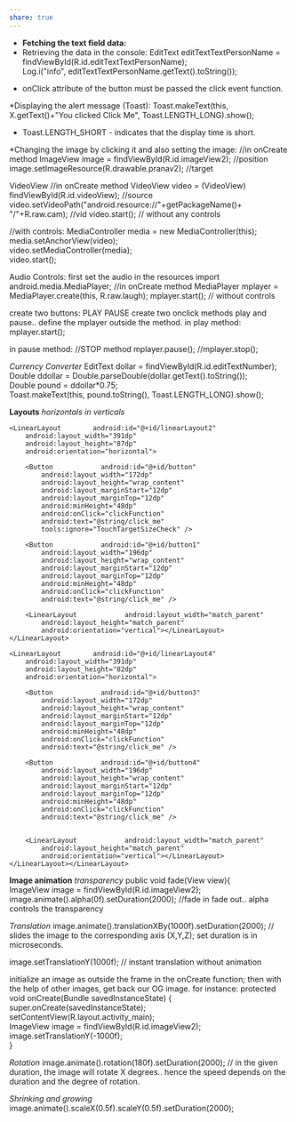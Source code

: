 ```yaml
---
share: true
---
```


* **Fetching the text field data:**
* Retrieving the data in the console: 
  EditText editTextTextPersonName =  findViewById(R.id.editTextTextPersonName);  
 Log.i("info", editTextTextPersonName.getText().toString()); 
 + onClick attribute of the button must be passed the click event function. 

*Displaying the alert message (Toast):
 Toast.makeText(this, X.getText()+"You clicked Click Me",  Toast.LENGTH_LONG).show();
 - Toast.LENGTH_SHORT - indicates that the display time is short.

*Changing the image by clicking it and also setting the image:
  //in onCreate method 
 ImageView image = findViewById(R.id.imageView2);  //position
 image.setImageResource(R.drawable.pranav2);   //target
 
VideoView
   //in onCreate method 
  VideoView video = (VideoView) findViewById(R.id.videoView);  //source
 video.setVideoPath("android.resource://"+getPackageName()+ "/"+R.raw.cam);  //vid
 video.start(); // without any controls

 //with controls: 
 MediaController media = new MediaController(this);  
 media.setAnchorView(video);  
 video.setMediaController(media);  
 video.start();
 
Audio Controls:
  first set the audio in the resources
  import android.media.MediaPlayer;
  //in onCreate method 
  MediaPlayer mplayer = MediaPlayer.create(this, R.raw.laugh);
  mplayer.start(); // without controls
  
  create two buttons: PLAY PAUSE
  create two onclick methods play and pause..
  define the mplayer outside the method.
  in play method:
  mplayer.start();
  
  in pause method: //STOP method 
  mplayer.pause(); //mplayer.stop(); 
  

*Currency Converter*
 EditText dollar = findViewById(R.id.editTextNumber);  
 Double ddollar = Double.parseDouble(dollar.getText().toString());  
 Double pound = ddollar*0.75;  
 Toast.makeText(this, pound.toString(), Toast.LENGTH_LONG).show();

**Layouts**
*horizontals in verticals*
<LinearLayout  
    android:id="@+id/linearLayout3"  
    android:layout_width="0dp"  
    android:layout_height="0dp"  
    android:layout_marginStart="8dp"  
    android:layout_marginTop="16dp"  
    android:layout_marginEnd="8dp"  
    android:layout_marginBottom="49dp"  
    android:orientation="vertical"  
    app:layout_constraintBottom_toTopOf="@+id/editTextTextPersonName"  
    app:layout_constraintEnd_toEndOf="parent"  
    app:layout_constraintHorizontal_bias="0.0"  
    app:layout_constraintStart_toStartOf="parent"  
    app:layout_constraintTop_toTopOf="parent">  
  
    <LinearLayout        android:id="@+id/linearLayout2"  
        android:layout_width="391dp"  
        android:layout_height="87dp"  
        android:orientation="horizontal">  
  
        <Button            android:id="@+id/button"  
            android:layout_width="172dp"  
            android:layout_height="wrap_content"  
            android:layout_marginStart="12dp"  
            android:layout_marginTop="12dp"  
            android:minHeight="48dp"  
            android:onClick="clickFunction"  
            android:text="@string/click_me"  
            tools:ignore="TouchTargetSizeCheck" />  
  
        <Button            android:id="@+id/button1"  
            android:layout_width="196dp"  
            android:layout_height="wrap_content"  
            android:layout_marginStart="12dp"  
            android:layout_marginTop="12dp"  
            android:minHeight="48dp"  
            android:onClick="clickFunction"  
            android:text="@string/click_me" />  
  
        <LinearLayout            android:layout_width="match_parent"  
            android:layout_height="match_parent"  
            android:orientation="vertical"></LinearLayout>  
    </LinearLayout>  
	
    <LinearLayout        android:id="@+id/linearLayout4"  
        android:layout_width="391dp"  
        android:layout_height="82dp"  
        android:orientation="horizontal">  
  
        <Button            android:id="@+id/button3"  
            android:layout_width="172dp"  
            android:layout_height="wrap_content"  
            android:layout_marginStart="12dp"  
            android:layout_marginTop="12dp"  
            android:minHeight="48dp"  
            android:onClick="clickFunction"  
            android:text="@string/click_me" />  
  
        <Button            android:id="@+id/button4"  
            android:layout_width="196dp"  
            android:layout_height="wrap_content"  
            android:layout_marginStart="12dp"  
            android:layout_marginTop="12dp"  
            android:minHeight="48dp"  
            android:onClick="clickFunction"  
            android:text="@string/click_me" />  
  
  
        <LinearLayout            android:layout_width="match_parent"  
            android:layout_height="match_parent"  
            android:orientation="vertical"></LinearLayout>  
    </LinearLayout></LinearLayout>


**Image animation**
*transparency*
    public void fade(View view){  
    ImageView image = findViewById(R.id.imageView2);  
    image.animate().alpha(0f).setDuration(2000);  //fade in fade out.. alpha controls the transparency
	
*Translation*
   image.animate().translationXBy(1000f).setDuration(2000); // slides the image to the corresponding axis (X,Y,Z); set duration is in microseconds. 
   
   image.setTranslationY(1000f); // instant translation without animation 
   
   initialize an image as outside the frame in the onCreate function; then with the help of other images, get back our OG image. 
  	     for instance: protected void onCreate(Bundle savedInstanceState) {  
   		 super.onCreate(savedInstanceState);  
   		 setContentView(R.layout.activity_main);  
   		 ImageView image = findViewById(R.id.imageView2);  
   		 image.setTranslationY(-1000f);  
		 }		 
		 
*Rotation*
 image.animate().rotation(180f).setDuration(2000); // in the given duration, the image will rotate X degrees.. hence the speed depends on the duration and the degree of rotation. 
 
*Shrinking and growing*
 image.animate().scaleX(0.5f).scaleY(0.5f).setDuration(2000);
	


